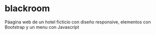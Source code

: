 # blackroom
Páagina web de un hotel ficticio con diseño responsive, elementos con Bootstrap y un menu con Javascript
